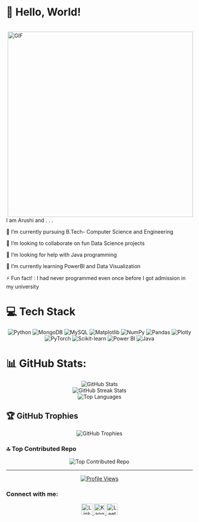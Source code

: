 # 💫 Hello, World!
<br>
<img hight="400" width="500" alt="GIF" align="right" src="https://www.google.com/url?sa=i&url=https%3A%2F%2Fjp.pinterest.com%2Fpin%2F304626362308076532%2F&psig=AOvVaw1tzsdome5cl_G-YFqdZ6Jk&ust=1738173864331000&source=images&cd=vfe&opi=89978449&ved=0CBQQjhxqFwoTCLiq-7WAmYsDFQAAAAAdAAAAABAx">
<p align=left>
  <p>I am Arushi and . . .<br>
  <p>🔭 I’m currently pursuing B.Tech- Computer Science and Engineering<br> </p>
  <p>👯 I’m looking to collaborate on fun Data Science projects<br></p>
  <p>🤝 I’m looking for help with Java programming<br></p>
  <p>🌱 I’m currently learning PowerBI and Data Visualization<br></p>
  <p>⚡ Fun fact! : I had never programmed even once before I got admission in my university</p>
</p>


<h1>💻 Tech Stack </h1>
  <p align=center>
        <img src="https://img.shields.io/badge/python-3670A0?style=for-the-badge&logo=python&logoColor=ffdd54" alt="Python">
        <img src="https://img.shields.io/badge/MongoDB-%234ea94b.svg?style=for-the-badge&logo=mongodb&logoColor=white" alt="MongoDB">
        <img src="https://img.shields.io/badge/mysql-4479A1.svg?style=for-the-badge&logo=mysql&logoColor=white" alt="MySQL">
        <img src="https://img.shields.io/badge/Matplotlib-%23ffffff.svg?style=for-the-badge&logo=Matplotlib&logoColor=black" alt="Matplotlib">
        <img src="https://img.shields.io/badge/numpy-%23013243.svg?style=for-the-badge&logo=numpy&logoColor=white" alt="NumPy">
        <img src="https://img.shields.io/badge/pandas-%23150458.svg?style=for-the-badge&logo=pandas&logoColor=white" alt="Pandas">
        <img src="https://img.shields.io/badge/Plotly-%233F4F75.svg?style=for-the-badge&logo=plotly&logoColor=white" alt="Plotly">
        <img src="https://img.shields.io/badge/PyTorch-%23EE4C2C.svg?style=for-the-badge&logo=PyTorch&logoColor=white" alt="PyTorch">
        <img src="https://img.shields.io/badge/scikit--learn-%23F7931E.svg?style=for-the-badge&logo=scikit-learn&logoColor=white" alt="Scikit-learn">
        <img src="https://img.shields.io/badge/power_bi-F2C811?style=for-the-badge&logo=powerbi&logoColor=black" alt="Power BI">
        <img src="https://img.shields.io/badge/java-%23ED8B00.svg?style=for-the-badge&logo=openjdk&logoColor=white" alt="Java">
  </p>

<h1>📊 GitHub Stats:</h1>
    <p align=center>
      <a></a>
      <img src="https://github-readme-stats.vercel.app/api?username=AERI078&theme=city_lights&hide_border=false&include_all_commits=true&count_private=true" alt="GitHub Stats">
      <br>
      <a></a>
      <img src="https://github-readme-streak-stats.herokuapp.com/?user=AERI078&theme=city_lights&hide_border=false" alt="GitHub Streak Stats">
      <a></a>
      <br>
      <img src="https://github-readme-stats.vercel.app/api/top-langs/?username=AERI078&theme=city_lights&hide_border=false&include_all_commits=true&count_private=true&layout=compact" alt="Top Languages">
      <a></a>
    </p>

  <h2>🏆 GitHub Trophies</h2>
  <p align=center>
      <img src="https://github-profile-trophy.vercel.app/?username=AERI078&theme=nord&no-frame=false&no-bg=true&margin-w=4" alt="GitHub Trophies">
  </p>

  <h3>🔝 Top Contributed Repo</h3>
  <p align=center>
      <img src="https://github-contributor-stats.vercel.app/api?username=AERI078&limit=5&theme=nord&combine_all_yearly_contributions=true" alt="Top Contributed Repo">
  </p>

  <hr>

  <p align=center>
      <a href="https://visitcount.itsvg.in" target="_blank">
          <img src="https://visitcount.itsvg.in/api?id=AERI078&icon=0&color=0" alt="Profile Views">
      </a>
  </p>

  <h3>Connect with me:</h3>
  <p align=center>
      <a href="https://linkedin.com/in/username" target="_blank">
          <img src="https://raw.githubusercontent.com/rahuldkjain/github-profile-readme-generator/master/src/images/icons/Social/linked-in-alt.svg" alt="LinkedIn" height="30" width="30">
      </a>
      <a href="https://kaggle.com/username" target="_blank">
          <img src="https://raw.githubusercontent.com/rahuldkjain/github-profile-readme-generator/master/src/images/icons/Social/kaggle.svg" alt="Kaggle" height="30" width="30">
      </a>
      <a href="https://www.leetcode.com/username" target="_blank">
          <img src="https://raw.githubusercontent.com/rahuldkjain/github-profile-readme-generator/master/src/images/icons/Social/leet-code.svg" alt="LeetCode" height="30" width="30">
      </a>
  </p>


